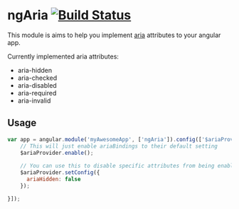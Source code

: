 ngAria [![Build Status](https://travis-ci.org/arbus/ng-aria.png?branch=master)](https://travis-ci.org/arbus/ng-aria)
======

This module is aims to help you implement [aria](http://www.w3.org/WAI/PF/aria/states_and_properties) attributes to your angular app.

Currently implemented aria attributes:
+ aria-hidden
+ aria-checked
+ aria-disabled
+ aria-required
+ aria-invalid

## Usage

```js
var app = angular.module('myAwesomeApp', ['ngAria']).config(['$ariaProvider', function($ariaProvider){
    // This will just enable ariaBindings to their default setting
    $ariaProvider.enable();
  
    // You can use this to disable specific attributes from being enabled.
    $ariaProvider.setConfig({
      ariaHidden: false
    });

}]);
```
